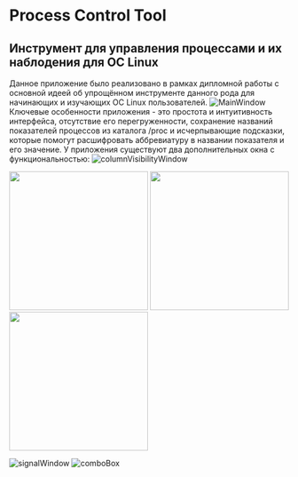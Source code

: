 # Process Control Tool
## Инструмент для управления процессами и их наблодения для ОС Linux
Данное приложение было реализовано в рамках дипломной работы с основной идеей об упрощённом инструменте данного рода для начинающих и изучающих ОС Linux пользователей.
 ![MainWindow](https://github.com/user-attachments/assets/cb69c26b-53d0-47fe-9d53-aab634c66aaa)
Ключевые особенности приложения - это простота и интуитивность интерфейса, отсутствие его перегруженности, сохранение названий показателей процессов из каталога /proc и исчерпывающие подсказки, которые помогут расшифровать аббревиатуру в названии показателя и его значение.
У приложения существуют два дополнительных окна с функциональностью:
![columnVisibilityWindow](https://github.com/user-attachments/assets/006942d6-3b2b-4b1d-81e1-317c3eee8dd6)

<img src="https://github.com/user-attachments/assets/7d501ba9-f657-491a-818d-3ee2471b0574" width = "250"> 
<img src="https://github.com/user-attachments/assets/873f5251-92ba-4325-b125-db0df3d918be" width = "250"> 
<img src="https://github.com/user-attachments/assets/c6b404e1-f595-4df7-b983-11b01cd7bad4" width = "250">

![signalWindow](https://github.com/user-attachments/assets/c78fba0a-f5d4-4f03-b88d-b9f74c670f81) ![comboBox](https://github.com/user-attachments/assets/d94723bd-c6db-4a9d-961d-46d0a1d21ebd)

